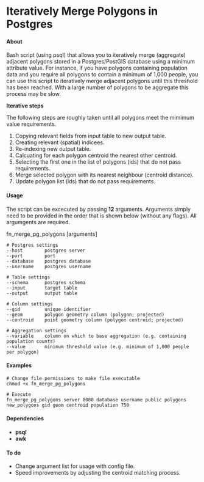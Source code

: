 # Iteratively Merge Polygons in Postgres

#### About
Bash script (using psql) that allows you to iteratively merge (aggregate) adjacent polygons stored in a Postgres/PostGIS database using a minimum attribute value. 
For instance, if you have polygons containing population data and you require all polygons to contain a minimum
of 1,000 people, you can use this script to iteratively merge adjacent polygons until this threshold has been reached. With a large number of 
polygons to be aggregate this process may be slow. 

__Iterative steps__

The following steps are roughly taken until all polygons meet the mimimum value requirements.

1. Copying relevant fields from input table to new output table.
2. Creating relevant (spatial) indicees.
3. Re-indexing new output table.
4. Calcuating for each polygon centroid the nearest other centroid.
5. Selecting the first one in the list of polygons (ids) that do not pass requirements.
6. Merge selected polygon with its nearest neighbour (centroid distance).
7. Update polygon list (ids) that do not pass requirements.

#### Usage
The script can be excecuted by passing __12__ arguments. Arguments simply need to be provided in the
order that is shown below (without any flags). All argumgents are required.

  fn_merge_pg_polygons [arguments]
    
    # Postgres settings
    --host        postgres server
    --port        port
    --database    postgres database
    --username    postgres username
    
    # Table settings
    --schema      postgres schema
    --input       target table
    --output      output table
    
    # Column settings
    --gid         unique identifier 
    --geom        polygon geometry column (polygon; projected)
    --centroid    point geometry column (polygon centroid; projected)
    
    # Aggregation settings
    --variable    column on which to base aggregation (e.g. containing population counts)
    --value       minimum threshold value (e.g. minimum of 1,000 people per polygon)

#### Examples

    # Change file permissions to make file executable
    chmod +x fn_merge_pg_polygons

    # Execute
    fn_merge_pg_polygons server 8080 database username public polygons new_polygons gid geom centroid population 750

#### Dependencies
* __psql__ 
* __awk__

#### To do
* Change argument list for usage with config file.
* Speed improvements by adjusting the centroid matching process.


